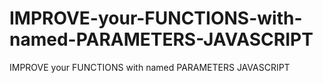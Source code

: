 # IMPROVE-your-FUNCTIONS-with-named-PARAMETERS-JAVASCRIPT
IMPROVE your FUNCTIONS with named PARAMETERS JAVASCRIPT
